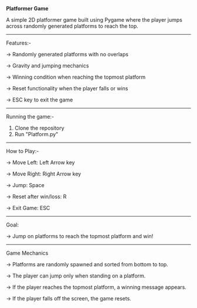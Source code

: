 **Platformer Game**

A simple 2D platformer game built using Pygame where the player jumps across randomly generated platforms to reach the top.

---------------------------------------------------------------------------------------------------------------------------------------------------------------------------
Features:-

-> Randomly generated platforms with no overlaps

-> Gravity and jumping mechanics

-> Winning condition when reaching the topmost platform

-> Reset functionality when the player falls or wins

-> ESC key to exit the game

---------------------------------------------------------------------------------------------------------------------------------------------------------------------------
Running the game:-

1. Clone the repository
2. Run "Platform.py"

---------------------------------------------------------------------------------------------------------------------------------------------------------------------------
How to Play:-

-> Move Left: Left Arrow key

-> Move Right: Right Arrow key

-> Jump: Space

-> Reset after win/loss: R

-> Exit Game: ESC

---------------------------------------------------------------------------------------------------------------------------------------------------------------------------
Goal:

-> Jump on platforms to reach the topmost platform and win!

---------------------------------------------------------------------------------------------------------------------------------------------------------------------------
Game Mechanics

-> Platforms are randomly spawned and sorted from bottom to top.

-> The player can jump only when standing on a platform.

-> If the player reaches the topmost platform, a winning message appears.

-> If the player falls off the screen, the game resets.

